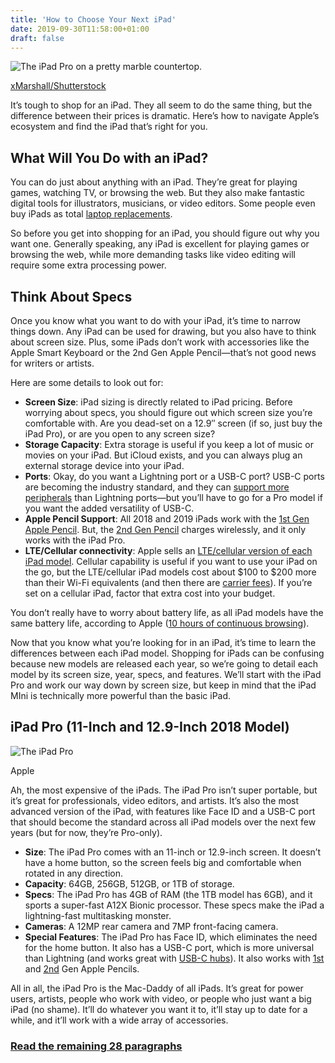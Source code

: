 ```yaml
---
title: 'How to Choose Your Next iPad'
date: 2019-09-30T11:58:00+01:00
draft: false
---
```


![The iPad Pro on a pretty marble countertop.](https://www.reviewgeek.com/p/uploads/2019/09/9eb9cd58-1.png)

[xMarshall/Shutterstock](https://www.shutterstock.com/image-photo/zagreb-croatia-february-18-2019-apple-1317080783)

It’s tough to shop for an iPad. They all seem to do the same thing, but the difference between their prices is dramatic. Here’s how to navigate Apple’s ecosystem and find the iPad that’s right for you.

What Will You Do with an iPad?
------------------------------

You can do just about anything with an iPad. They’re great for playing games, watching TV, or browsing the web. But they also make fantastic digital tools for illustrators, musicians, or video editors. Some people even buy iPads as total [laptop replacements](https://www.reviewgeek.com/16706/can-a-tablet-replace-your-laptop-here-are-your-choices/).

So before you get into shopping for an iPad, you should figure out why you want one. Generally speaking, any iPad is excellent for playing games or browsing the web, while more demanding tasks like video editing will require some extra processing power.

Think About Specs
-----------------

Once you know what you want to do with your iPad, it’s time to narrow things down. Any iPad can be used for drawing, but you also have to think about screen size. Plus, some iPads don’t work with accessories like the Apple Smart Keyboard or the 2nd Gen Apple Pencil—that’s not good news for writers or artists.

Here are some details to look out for:

*   **Screen Size**: iPad sizing is directly related to iPad pricing. Before worrying about specs, you should figure out which screen size you’re comfortable with. Are you dead-set on a 12.9″ screen (if so, just buy the iPad Pro), or are you open to any screen size?
*   **Storage Capacity**: Extra storage is useful if you keep a lot of music or movies on your iPad. But iCloud exists, and you can always plug an external storage device into your iPad.
*   **Ports**: Okay, do you want a Lightning port or a USB-C port? USB-C ports are becoming the industry standard, and they can [support more peripherals](https://www.howtogeek.com/211843/usb-type-c-explained-what-it-is-and-why-youll-want-it/) than Lightning ports—but you’ll have to go for a Pro model if you want the added versatility of USB-C.
*   **Apple Pencil Support**: All 2018 and 2019 iPads work with the [1st Gen Apple Pencil](https://www.amazon.com/Apple-Keyboard-12-9-inch-Generation-English/dp/B07JZYSWPY?&tag=reviewgeek-20). But, the [2nd Gen Pencil](https://www.amazon.com/Apple-Keyboard-12-9-inch-Generation-English/dp/B07JZYSWPY?&tag=reviewgeek-20) charges wirelessly, and it only works with the iPad Pro.
*   **LTE/Cellular connectivity**: Apple sells an [LTE/cellular version of each iPad model](https://www.apple.com/ipad/cellular/). Cellular capability is useful if you want to use your iPad on the go, but the LTE/cellular iPad models cost about $100 to $200 more than their Wi-Fi equivalents (and then there are [carrier fees](https://www.apple.com/ipad/cellular/)). If you’re set on a cellular iPad, factor that extra cost into your budget.

You don’t really have to worry about battery life, as all iPad models have the same battery life, according to Apple ([10 hours of continuous browsing](https://www.apple.com/ipad/)).

Now that you know what you’re looking for in an iPad, it’s time to learn the differences between each iPad model. Shopping for iPads can be confusing because new models are released each year, so we’re going to detail each model by its screen size, year, specs, and features. We’ll start with the iPad Pro and work our way down by screen size, but keep in mind that the iPad MIni is technically more powerful than the basic iPad.

iPad Pro (11-Inch and 12.9-Inch 2018 Model)
-------------------------------------------

![The iPad Pro](https://www.reviewgeek.com/p/uploads/2019/09/fb5c81ed-12.png)

Apple

Ah, the most expensive of the iPads. The iPad Pro isn’t super portable, but it’s great for professionals, video editors, and artists. It’s also the most advanced version of the iPad, with features like Face ID and a USB-C port that should become the standard across all iPad models over the next few years (but for now, they’re Pro-only).

*   **Size**: The iPad Pro comes with an 11-inch or 12.9-inch screen. It doesn’t have a home button, so the screen feels big and comfortable when rotated in any direction.
*   **Capacity**: 64GB, 256GB, 512GB, or 1TB of storage.
*   **Specs**: The iPad Pro has 4GB of RAM (the 1TB model has 6GB), and it sports a super-fast A12X Bionic processor. These specs make the iPad a lightning-fast multitasking monster.
*   **Cameras**: A 12MP rear camera and 7MP front-facing camera.
*   **Special Features**: The iPad Pro has Face ID, which eliminates the need for the home button. It also has a USB-C port, which is more universal than Lightning (and works great with [USB-C hubs](https://www.reviewgeek.com/19728/what-peripherals-can-i-use-with-the-ipad-pro/)). It also works with [1st](https://www.amazon.com/Apple-Keyboard-12-9-inch-Generation-English/dp/B07JZYSWPY?&tag=reviewgeek-20) and [2nd](https://www.amazon.com/Apple-MU8F2AM-A-Pencil-Generation/dp/B07K1WWBJK/?tag=reviewgeek-20) Gen Apple Pencils.

All in all, the iPad Pro is the Mac-Daddy of all iPads. It’s great for power users, artists, people who work with video, or people who just want a big iPad (no shame). It’ll do whatever you want it to, it’ll stay up to date for a while, and it’ll work with a wide array of accessories.

### [Read the remaining 28 paragraphs](https://www.reviewgeek.com/23620/how-to-choose-your-next-ipad/)